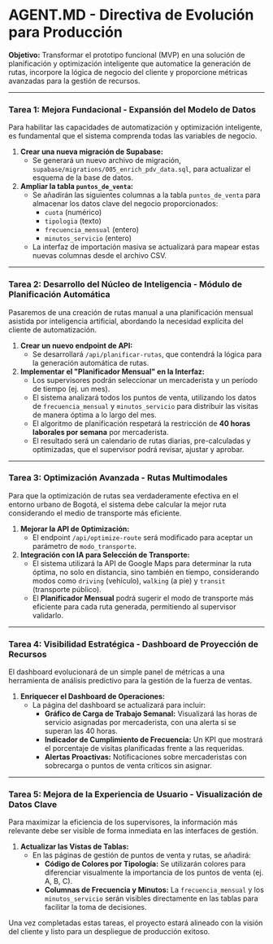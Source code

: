 # AGENT.MD - Directiva de Evolución para Producción

**Objetivo:** Transformar el prototipo funcional (MVP) en una solución de planificación y optimización inteligente que automatice la generación de rutas, incorpore la lógica de negocio del cliente y proporcione métricas avanzadas para la gestión de recursos.

---

### **Tarea 1: Mejora Fundacional - Expansión del Modelo de Datos**

Para habilitar las capacidades de automatización y optimización inteligente, es fundamental que el sistema comprenda todas las variables de negocio.

1.  **Crear una nueva migración de Supabase:**
    * Se generará un nuevo archivo de migración, `supabase/migrations/005_enrich_pdv_data.sql`, para actualizar el esquema de la base de datos.
2.  **Ampliar la tabla `puntos_de_venta`:**
    * Se añadirán las siguientes columnas a la tabla `puntos_de_venta` para almacenar los datos clave del negocio proporcionados:
        * `cuota` (numérico)
        * `tipologia` (texto)
        * `frecuencia_mensual` (entero)
        * `minutos_servicio` (entero)
    * La interfaz de importación masiva se actualizará para mapear estas nuevas columnas desde el archivo CSV.

---

### **Tarea 2: Desarrollo del Núcleo de Inteligencia - Módulo de Planificación Automática**

Pasaremos de una creación de rutas manual a una planificación mensual asistida por inteligencia artificial, abordando la necesidad explícita del cliente de automatización.

1.  **Crear un nuevo endpoint de API:**
    * Se desarrollará `/api/planificar-rutas`, que contendrá la lógica para la generación automática de rutas.
2.  **Implementar el "Planificador Mensual" en la Interfaz:**
    * Los supervisores podrán seleccionar un mercaderista y un período de tiempo (ej. un mes).
    * El sistema analizará todos los puntos de venta, utilizando los datos de `frecuencia_mensual` y `minutos_servicio` para distribuir las visitas de manera óptima a lo largo del mes.
    * El algoritmo de planificación respetará la restricción de **40 horas laborales por semana** por mercaderista.
    * El resultado será un calendario de rutas diarias, pre-calculadas y optimizadas, que el supervisor podrá revisar, ajustar y aprobar.

---

### **Tarea 3: Optimización Avanzada - Rutas Multimodales**

Para que la optimización de rutas sea verdaderamente efectiva en el entorno urbano de Bogotá, el sistema debe calcular la mejor ruta considerando el medio de transporte más eficiente.

1.  **Mejorar la API de Optimización:**
    * El endpoint `/api/optimize-route` será modificado para aceptar un parámetro de `modo_transporte`.
2.  **Integración con IA para Selección de Transporte:**
    * El sistema utilizará la API de Google Maps para determinar la ruta óptima, no solo en distancia, sino también en tiempo, considerando modos como `driving` (vehículo), `walking` (a pie) y `transit` (transporte público).
    * El **Planificador Mensual** podrá sugerir el modo de transporte más eficiente para cada ruta generada, permitiendo al supervisor validarlo.

---

### **Tarea 4: Visibilidad Estratégica - Dashboard de Proyección de Recursos**

El dashboard evolucionará de un simple panel de métricas a una herramienta de análisis predictivo para la gestión de la fuerza de ventas.

1.  **Enriquecer el Dashboard de Operaciones:**
    * La página del dashboard se actualizará para incluir:
        * **Gráfico de Carga de Trabajo Semanal:** Visualizará las horas de servicio asignadas por mercaderista, con una alerta si se superan las 40 horas.
        * **Indicador de Cumplimiento de Frecuencia:** Un KPI que mostrará el porcentaje de visitas planificadas frente a las requeridas.
        * **Alertas Proactivas:** Notificaciones sobre mercaderistas con sobrecarga o puntos de venta críticos sin asignar.

---

### **Tarea 5: Mejora de la Experiencia de Usuario - Visualización de Datos Clave**

Para maximizar la eficiencia de los supervisores, la información más relevante debe ser visible de forma inmediata en las interfaces de gestión.

1.  **Actualizar las Vistas de Tablas:**
    * En las páginas de gestión de puntos de venta y rutas, se añadirá:
        * **Código de Colores por Tipología:** Se utilizarán colores para diferenciar visualmente la importancia de los puntos de venta (ej. A, B, C).
        * **Columnas de Frecuencia y Minutos:** La `frecuencia_mensual` y los `minutos_servicio` serán visibles directamente en las tablas para facilitar la toma de decisiones.

Una vez completadas estas tareas, el proyecto estará alineado con la visión del cliente y listo para un despliegue de producción exitoso.
